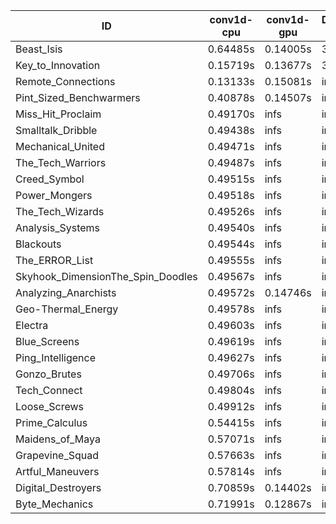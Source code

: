 |ID|conv1d-cpu|conv1d-gpu|DWSPConv2D-gpu|gemm-gpu|avg|
|-|-|-|-|-|-|
|Beast_Isis|0.64485s|0.14005s|3.21359s|2.17914s|1.54441s|
|Key_to_Innovation|0.15719s|0.13677s|3.43451s|2.75224s|1.62018s|
|Remote_Connections|0.13133s|0.15081s|infs|4.91605s|infs|
|Pint_Sized_Benchwarmers|0.40878s|0.14507s|infs|2.39265s|infs|
|Miss_Hit_Proclaim|0.49170s|infs|infs|4.67723s|infs|
|Smalltalk_Dribble|0.49438s|infs|infs|4.67870s|infs|
|Mechanical_United|0.49471s|infs|infs|4.68432s|infs|
|The_Tech_Warriors|0.49487s|infs|infs|4.71972s|infs|
|Creed_Symbol|0.49515s|infs|infs|4.65967s|infs|
|Power_Mongers|0.49518s|infs|infs|4.69748s|infs|
|The_Tech_Wizards|0.49526s|infs|infs|4.71620s|infs|
|Analysis_Systems|0.49540s|infs|infs|4.69478s|infs|
|Blackouts|0.49544s|infs|infs|4.68293s|infs|
|The_ERROR_List|0.49555s|infs|infs|4.70354s|infs|
|Skyhook_DimensionThe_Spin_Doodles|0.49567s|infs|infs|4.69983s|infs|
|Analyzing_Anarchists|0.49572s|0.14746s|infs|4.70067s|infs|
|Geo-Thermal_Energy|0.49578s|infs|infs|4.70620s|infs|
|Electra|0.49603s|infs|infs|4.67254s|infs|
|Blue_Screens|0.49619s|infs|infs|4.69397s|infs|
|Ping_Intelligence|0.49627s|infs|infs|4.69030s|infs|
|Gonzo_Brutes|0.49706s|infs|infs|4.69765s|infs|
|Tech_Connect|0.49804s|infs|infs|4.70841s|infs|
|Loose_Screws|0.49912s|infs|infs|5.11931s|infs|
|Prime_Calculus|0.54415s|infs|infs|4.67875s|infs|
|Maidens_of_Maya|0.57071s|infs|infs|4.76229s|infs|
|Grapevine_Squad|0.57663s|infs|infs|4.90940s|infs|
|Artful_Maneuvers|0.57814s|infs|infs|4.73080s|infs|
|Digital_Destroyers|0.70859s|0.14402s|infs|4.68180s|infs|
|Byte_Mechanics|0.71991s|0.12867s|infs|4.69345s|infs|
